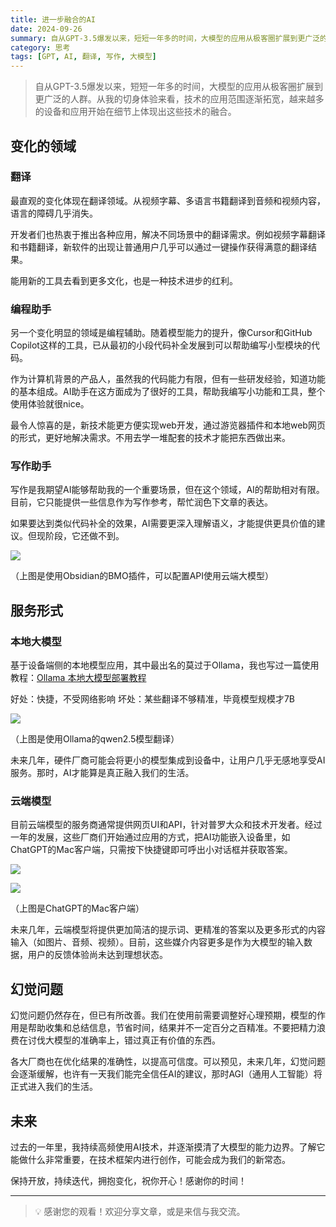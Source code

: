 ```yaml
---
title: 进一步融合的AI
date: 2024-09-26
summary: 自从GPT-3.5爆发以来，短短一年多的时间，大模型的应用从极客圈扩展到更广泛的人群
category: 思考
tags: [GPT, AI, 翻译, 写作, 大模型]
---
```


> 自从GPT-3.5爆发以来，短短一年多的时间，大模型的应用从极客圈扩展到更广泛的人群。从我的切身体验来看，技术的应用范围逐渐拓宽，越来越多的设备和应用开始在细节上体现出这些技术的融合。

## 变化的领域

### 翻译

最直观的变化体现在翻译领域。从视频字幕、多语言书籍翻译到音频和视频内容，语言的障碍几乎消失。

开发者们也热衷于推出各种应用，解决不同场景中的翻译需求。例如视频字幕翻译和书籍翻译，新软件的出现让普通用户几乎可以通过一键操作获得满意的翻译结果。

能用新的工具去看到更多文化，也是一种技术进步的红利。

### 编程助手

另一个变化明显的领域是编程辅助。随着模型能力的提升，像Cursor和GitHub Copilot这样的工具，已从最初的小段代码补全发展到可以帮助编写小型模块的代码。

作为计算机背景的产品人，虽然我的代码能力有限，但有一些研发经验，知道功能的基本组成。AI助手在这方面成为了很好的工具，帮助我编写小功能和工具，整个使用体验就很nice。

最令人惊喜的是，新技术能更方便实现web开发，通过游览器插件和本地web网页的形式，更好地解决需求。不用去学一堆配套的技术才能把东西做出来。

### 写作助手

写作是我期望AI能够帮助我的一个重要场景，但在这个领域，AI的帮助相对有限。目前，它只能提供一些信息作为写作参考，帮忙润色下文章的表达。

如果要达到类似代码补全的效果，AI需要更深入理解语义，才能提供更具价值的建议。但现阶段，它还做不到。

![](https://blog-1259751088.cos.ap-shanghai.myqcloud.com/uPic/CleanShot%202024-09-25%20at%2018.04.35@2x.png)

（上图是使用Obsidian的BMO插件，可以配置API使用云端大模型）

## 服务形式

### 本地大模型

基于设备端侧的本地模型应用，其中最出名的莫过于Ollama，我也写过一篇使用教程：[Ollama 本地大模型部署教程](https://www.chawfoo.com/article/ai3)

好处：快捷，不受网络影响
坏处：某些翻译不够精准，毕竟模型规模才7B

![](https://blog-1259751088.cos.ap-shanghai.myqcloud.com/uPic/CleanShot%202024-09-25%20at%2018.09.58@2x.png)

（上图是使用Ollama的qwen2.5模型翻译）

未来几年，硬件厂商可能会将更小的模型集成到设备中，让用户几乎无感地享受AI服务。那时，AI才能算是真正融入我们的生活。

### 云端模型

目前云端模型的服务商通常提供网页UI和API，针对普罗大众和技术开发者。经过一年的发展，这些厂商们开始通过应用的方式，把AI功能嵌入设备里，如ChatGPT的Mac客户端，只需按下快捷键即可呼出小对话框并获取答案。

![](https://blog-1259751088.cos.ap-shanghai.myqcloud.com/uPic/CleanShot%202024-09-26%20at%2006.20.24@2x.png)

![](https://blog-1259751088.cos.ap-shanghai.myqcloud.com/uPic/CleanShot%202024-09-25%20at%2018.00.11@2x.png)

（上图是ChatGPT的Mac客户端）

未来几年，云端模型将提供更加简洁的提示词、更精准的答案以及更多形式的内容输入（如图片、音频、视频）。目前，这些媒介内容更多是作为大模型的输入数据，用户的反馈体验尚未达到理想状态。

## 幻觉问题

幻觉问题仍然存在，但已有所改善。我们在使用前需要调整好心理预期，模型的作用是帮助收集和总结信息，节省时间，结果并不一定百分之百精准。不要把精力浪费在讨伐大模型的准确率上，错过真正有价值的东西。

各大厂商也在优化结果的准确性，以提高可信度。可以预见，未来几年，幻觉问题会逐渐缓解，也许有一天我们能完全信任AI的建议，那时AGI（通用人工智能）将正式进入我们的生活。

## 未来

过去的一年里，我持续高频使用AI技术，并逐渐摸清了大模型的能力边界。了解它能做什么非常重要，在技术框架内进行创作，可能会成为我们的新常态。

保持开放，持续迭代，拥抱变化，祝你开心！感谢你的时间！

---

> 💡 感谢您的观看！欢迎分享文章，或是来信与我交流。